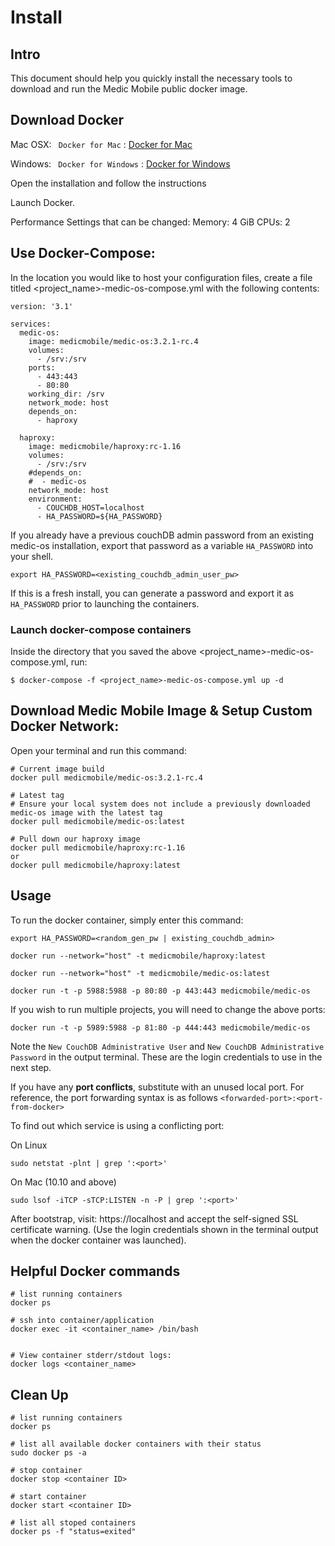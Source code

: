 # Install

## Intro

This document should help you quickly install the necessary tools to download and run the Medic Mobile public docker image.

## Download Docker

Mac OSX:
` Docker for Mac` : 
[Docker for Mac](https://download.docker.com/mac/stable/Docker.dmg)

Windows:
` Docker for Windows` :
[Docker for Windows](https://download.docker.com/win/stable/Docker%20for%20Windows%20Installer.exe)

Open the installation and follow the instructions

Launch Docker. 

Performance Settings that can be changed:
Memory: 4 GiB
CPUs: 2

## Use Docker-Compose:

In the location you would like to host your configuration files, create a file titled <project_name>-medic-os-compose.yml with the following contents:

```
version: '3.1'

services:
  medic-os:
    image: medicmobile/medic-os:3.2.1-rc.4
    volumes:
      - /srv:/srv
    ports:
      - 443:443
      - 80:80
    working_dir: /srv
    network_mode: host
    depends_on:
      - haproxy
    
  haproxy:
    image: medicmobile/haproxy:rc-1.16
    volumes:
      - /srv:/srv    
    #depends_on:
    #  - medic-os
    network_mode: host
    environment:
      - COUCHDB_HOST=localhost
      - HA_PASSWORD=${HA_PASSWORD}
```

If you already have a previous couchDB admin password from an existing medic-os installation, export that password as a variable `HA_PASSWORD` into your shell.
```
export HA_PASSWORD=<existing_couchdb_admin_user_pw>
```

If this is a fresh install, you can generate a password and export it as `HA_PASSWORD` prior to launching the containers.

### Launch docker-compose containers

Inside the directory that you saved the above <project_name>-medic-os-compose.yml, run:
```
$ docker-compose -f <project_name>-medic-os-compose.yml up -d
```

## Download Medic Mobile Image & Setup Custom Docker Network:

Open your terminal and run this command:

```
# Current image build
docker pull medicmobile/medic-os:3.2.1-rc.4

# Latest tag
# Ensure your local system does not include a previously downloaded medic-os image with the latest tag
docker pull medicmobile/medic-os:latest

# Pull down our haproxy image
docker pull medicmobile/haproxy:rc-1.16
or
docker pull medicmobile/haproxy:latest
```

## Usage

To run the docker container, simply enter this command:

```
export HA_PASSWORD=<random_gen_pw | existing_couchdb_admin>

docker run --network="host" -t medicmobile/haproxy:latest

docker run --network="host" -t medicmobile/medic-os:latest 
```

```
docker run -t -p 5988:5988 -p 80:80 -p 443:443 medicmobile/medic-os
```

If you wish to run multiple projects, you will need to change the above ports:

```
docker run -t -p 5989:5988 -p 81:80 -p 444:443 medicmobile/medic-os
```

Note the `New CouchDB Administrative User` and `New CouchDB Administrative Password` in the output terminal. These are the login credentials to use in the next step.


If you have any **port conflicts**, substitute with an unused local port. For reference, the port forwarding syntax is as follows `<forwarded-port>:<port-from-docker>`

To find out which service is using a conflicting port:

On Linux
```
sudo netstat -plnt | grep ':<port>'
```

On Mac (10.10 and above)
```
sudo lsof -iTCP -sTCP:LISTEN -n -P | grep ':<port>'
```

After bootstrap, visit: https://localhost and accept the self-signed SSL certificate warning.
(Use the login credentials shown in the terminal output when the docker container was launched).
## Helpful Docker commands

```
# list running containers
docker ps

# ssh into container/application
docker exec -it <container_name> /bin/bash


# View container stderr/stdout logs:
docker logs <container_name>
```

## Clean Up

```
# list running containers
docker ps

# list all available docker containers with their status
sudo docker ps -a

# stop container
docker stop <container ID>

# start container
docker start <container ID>

# list all stoped containers 
docker ps -f "status=exited"

```
